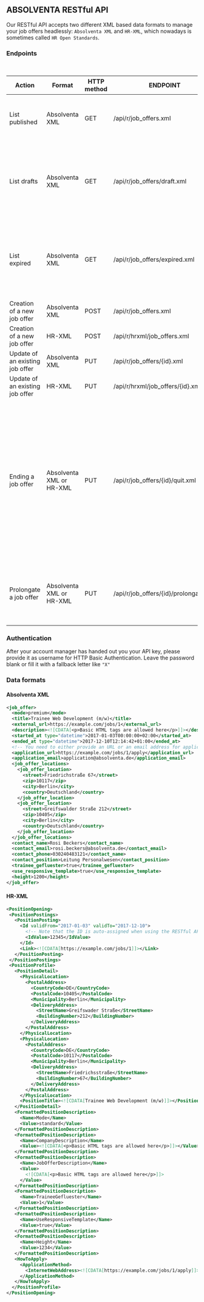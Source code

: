 ## ABSOLVENTA RESTful API

Our RESTful API accepts two different XML based data formats
to manage your job offers headlessly: `Absolventa XML` and `HR-XML`, which
nowadays is sometimes called `HR Open Standards`.

### Endpoints
<table>
  <thead>
    <tr>
      <th>Action</th>
      <th>Format</th>
      <th>HTTP method</th>
      <th>ENDPOINT</th>
      <th>Further Notes</th>
    </tr>
  </thead>
  <tbody>
    <tr>
      <td>List published</td>
      <td>Absolventa XML</td>
      <td>GET</td>
      <td>/api/r/job_offers.xml</td>
      <td>List all job offers that are available to be listed in our public search interface</td>
    </tr>
    <tr>
      <td>List drafts</td>
      <td>Absolventa XML</td>
      <td>GET</td>
      <td>/api/r/job_offers/draft.xml</td>
      <td>List all job offers that are drafts (⇔ unpublished) and therefore haven't been available to be listed in our publich search interface yet</td>
    </tr>
    <tr>
      <td>List expired</td>
      <td>Absolventa XML</td>
      <td>GET</td>
      <td>/api/r/job_offers/expired.xml</td>
      <td>List all job offers that are not available to be listed in our public search interface any longer because their ended_at value refers to a date in the past</td>
    </tr>
    <tr>
      <td>Creation of a new job offer</td>
      <td>Absolventa XML</td>
      <td>POST</td>
      <td>/api/r/job_offers.xml</td>
      <td></td>
    </tr>
    <tr>
      <td>Creation of a new job offer</td>
      <td>HR-XML</td>
      <td>POST</td>
      <td>/api/r/hrxml/job_offers.xml</td>
      <td></td>
    </tr>
    <tr>
      <td>Update of an existing job offer</td>
      <td>Absolventa XML</td>
      <td>PUT</td>
      <td>/api/r/job_offers/{id}.xml</td>
      <td></td>
    </tr>
    <tr>
      <td>Update of an existing job offer</td>
      <td>HR-XML</td>
      <td>PUT</td>
      <td>/api/r/hrxml/job_offers/{id}.xml</td>
      <td></td>
    </tr>
    <tr>
      <td>Ending a job offer</td>
      <td>Absolventa XML or HR-XML</td>
      <td>PUT</td>
      <td>/api/r/job_offers/{id}/quit.xml</td>
      <td>
        If you want to unpublish a job offer at a specific point in time you can submit your
        requested datetime like this attached to the request:
        <code>
          &ltended_at&gt2019-01-01&lt/ended_at&gt
        </code>
        Note that your requested date has to
        be before the job offer's current value of ended_at.
      </td>
    </tr>
    <tr>
      <td>Prolongate a job offer</td>
      <td>Absolventa XML or HR-XML</td>
      <td>PUT</td>
      <td>/api/r/job_offers/{id}/prolongate.xml</td>
      <td>Prior to the expiration date, the runtime of a <em>standard</em> job offer can be extended by another 12 months.</td>
    </tr>
  </tbody>
</table>

### Authentication

After your account manager has handed out you your API key, please
provide it as username for HTTP Basic Authentication. Leave the password
blank or fill it with a fallback letter like <code>"X"</code>

### Data formats

#### Absolventa XML

```XML
<job_offer>
  <mode>premium</mode>
  <title>Trainee Web Development (m/w)</title>
  <external_url>https://example.com/jobs/1</external_url>
  <description><![CDATA[<p>Basic HTML tags are allowed here</p>]]></description>
  <started_at type="datetime">2017-01-03T00:00:00+02:00</started_at>
  <ended_at type="datetime">2017-12-10T12:14:42+01:00</ended_at>
  <!-- You need to either provide an URL or an email address for application. -->
  <application_url>https://example.com/jobs/1/apply</application_url>
  <application_email>application@absolventa.de</application_email>
  <job_offer_locations>
    <job_offer_location>
      <street>Friedrichstraße 67</street>
      <zip>10117</zip>
      <city>Berlin</city>
      <country>Deutschland</country>
    </job_offer_location>
    <job_offer_location>
      <street>Greifswalder Straße 212</street>
      <zip>10405</zip>
      <city>Berlin</city>
      <country>Deutschland</country>
    </job_offer_location>
  </job_offer_locations>
  <contact_name>Rosi Beckers</contact_name>
  <contact_email>rosi.beckers@absolventa.de</contact_email>
  <contact_phone>030240483121</contact_name>
  <contact_position>Leitung Personalwesen</contact_position>
  <trainee_gefluester>true</trainee_gefluester>
  <use_responsive_template>true</use_responsive_template>
  <height>1200</height>
</job_offer>
```

#### HR-XML
```XML
<PositionOpening>
 <PositionPostings>
   <PositionPosting>
     <Id validFrom="2017-01-03" validTo="2017-12-10">
       <!-- Note that the ID is auto-assigned when using the RESTful API -->
       <IdValue>12345</IdValue>
     </Id>
     <Link><![CDATA[https://example.com/jobs/1]]></Link>
   </PositionPosting>
 </PositionPostings>
 <PositionProfile>
   <PositionDetail>
     <PhysicalLocation>
       <PostalAddress>
         <CountryCode>DE</CountryCode>
         <PostalCode>10405</PostalCode>
         <Municipality>Berlin</Municipality>
         <DeliveryAddress>
           <StreetName>Greifswader Straße</StreetName>
           <BuildingNumber>212</BuildingNumber>
         </DeliveryAddress>
       </PostalAddress>
     </PhysicalLocation>
     <PhysicalLocation>
       <PostalAddress>
         <CountryCode>DE</CountryCode>
         <PostalCode>10117</PostalCode>
         <Municipality>Berlin</Municipality>
         <DeliveryAddress>
           <StreetName>Friedrichsstraße</StreetName>
           <BuildingNumber>67</BuildingNumber>
         </DeliveryAddress>
       </PostalAddress>
     </PhysicalLocation>
     <PositionTitle><![CDATA[Trainee Web Development (m/w)]]></PositionTitle>
   </PositionDetail>
   <FormattedPositionDescription>
     <Name>Mode</Name>
     <Value>standard</Value>
   </FormattedPositionDescription>
   <FormattedPositionDescription>
     <Name>CompanyDescription</Name>
     <Value><![CDATA[<p>Basic HTML tags are allowed here</p>]]></Value>
   </FormattedPositionDescription>
   <FormattedPositionDescription>
     <Name>JobOfferDescription</Name>
     <Value>
       <![CDATA[<p>Basic HTML tags are allowed here</p>]]>
     </Value>
   </FormattedPositionDescription>
   <FormattedPositionDescription>
     <Name>TraineeGefluester</Name>
     <Value>1</Value>
   </FormattedPositionDescription>
   <FormattedPositionDescription>
     <Name>UseResponsiveTemplate</Name>
     <Value>true</Value>
   </FormattedPositionDescription>
   <FormattedPositionDescription>
     <Name>Height</Name>
     <Value>1234</Value>
   </FormattedPositionDescription>
   <HowToApply>
     <ApplicationMethod>
       <InternetWebAddress><![CDATA[https://example.com/jobs/1/apply]]></InternetWebAddress>
     </ApplicationMethod>
   </HowToApply>
  </PositionProfile>
</PositionOpening>
```
